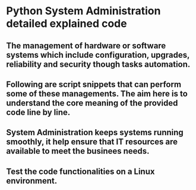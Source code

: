 # Python System Administration detailed explained code

## The management of hardware or software systems which include configuration, upgrades, reliability and security though tasks automation. 

## Following are script snippets that can perform some of these managements. The aim here is to understand the core meaning of the provided code line by line. 

## System Administration keeps systems running smoothly, it help ensure that IT resources are available to meet the businees needs. 

## Test the code functionalities on a Linux environment.
